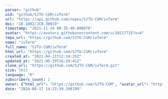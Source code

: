 ```yaml
---
parser: "github"
uid: "github/SJTU-CGM/ivTerm"
url: "https://api.github.com/repos/SJTU-CGM/ivTerm"
doi: "10.1002/JCB.30019"
timestamp: "2021-11-14 00:35:40.806076"
avatar: "https://avatars.githubusercontent.com/u/10217715?v=4"
repo_url: "https://github.com/SJTU-CGM/ivTerm"
name: "ivTerm"
full_name: "SJTU-CGM/ivTerm"
html_url: "https://github.com/SJTU-CGM/ivTerm"
created_at: "2021-04-11T12:34:25Z"
updated_at: "2021-05-19T16:20:41Z"
clone_url: "https://github.com/SJTU-CGM/ivTerm.git"
size: 5813
language: "R"
subscribers_count: 2
owner: {"html_url": "https://github.com/SJTU-CGM", "avatar_url": "https://avatars.githubusercontent.com/u/10217715?v=4", "login": "SJTU-CGM", "type": "Organization"}
date: "2024-08-17 14:23:39.396789"
---
```

